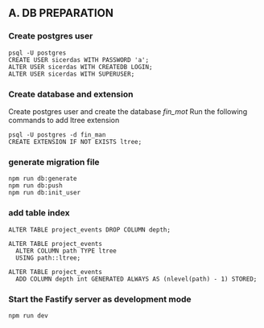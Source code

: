 ## A. DB PREPARATION
### Create postgres user
```
psql -U postgres
CREATE USER sicerdas WITH PASSWORD 'a';
ALTER USER sicerdas WITH CREATEDB LOGIN;
ALTER USER sicerdas WITH SUPERUSER;
```

### Create database and extension
Create postgres user and create the database *fin_mot*
Run the following commands to add ltree extension
```
psql -U postgres -d fin_man
CREATE EXTENSION IF NOT EXISTS ltree;
```

### generate migration file
```
npm run db:generate
npm run db:push
npm run db:init_user
```

### add table index
```
ALTER TABLE project_events DROP COLUMN depth;

ALTER TABLE project_events
  ALTER COLUMN path TYPE ltree
  USING path::ltree;

ALTER TABLE project_events
  ADD COLUMN depth int GENERATED ALWAYS AS (nlevel(path) - 1) STORED;
```

### Start the Fastify server as development mode
```
npm run dev
```
